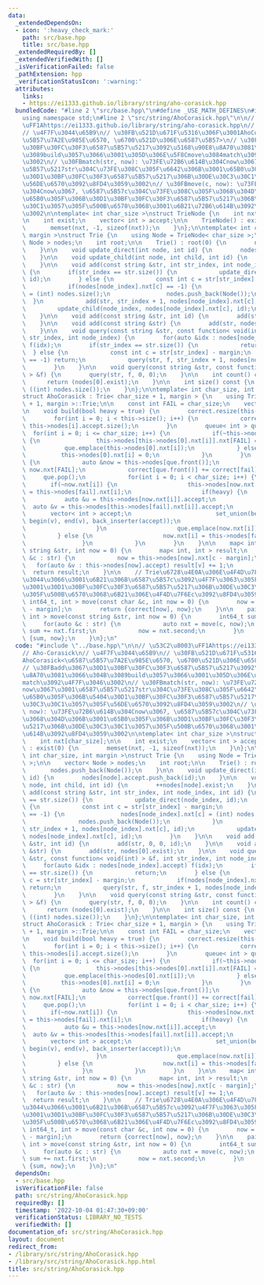 ```yaml
---
data:
  _extendedDependsOn:
  - icon: ':heavy_check_mark:'
    path: src/base.hpp
    title: src/base.hpp
  _extendedRequiredBy: []
  _extendedVerifiedWith: []
  _isVerificationFailed: false
  _pathExtension: hpp
  _verificationStatusIcon: ':warning:'
  attributes:
    links:
    - https://ei1333.github.io/library/string/aho-corasick.hpp
  bundledCode: "#line 2 \"src/base.hpp\"\n#define _USE_MATH_DEFINES\n#include <bits/stdc++.h>\n\
    using namespace std;\n#line 2 \"src/string/AhoCorasick.hpp\"\n\n// \u53C2\u8003\
    \uFF1Ahttps://ei1333.github.io/library/string/aho-corasick.hpp\n// Aho-Corasick\n\
    // \u4F7F\u3044\u65B9\n// \u30FB\u521D\u671F\u5316\u306F\u3001AhoCorasick<\u6587\
    \u5B57\u7A2E\u985E\u6570, \u6700\u521D\u306E\u6587\u5B57>\n// \u30FBadd\u3067\u30D1\
    \u30BF\u30FC\u30F3\u6587\u5B57\u5217\u3092\u5168\u90E8\u8A70\u3081\u3066\u304B\
    \u3089build\u3057\u3066\u3001\u305D\u306E\u5F8Cmove\u3084match\u3092\u4F7F\u3046\
    \u3002\n// \u30FBmatch(str, now): \u73FE\u72B6\u614B\u304Cnow\u3067\u3001\u6587\
    \u5B57\u5217str\u304C\u73FE\u308C\u305F\u6642\u306B\u3001\u65B0\u305F\u306B\u5404\
    \u30D1\u30BF\u30FC\u30F3\u6587\u5B57\u5217\u306B\u30DE\u30C3\u30C1\u3057\u305F\
    \u56DE\u6570\u3092\u8FD4\u3059\u3002\n// \u30FBmove(c, now): \u73FE\u72B6\u614B\
    \u304Cnow\u3067, \u6587\u5B57c\u304C\u73FE\u308C\u305F\u3068\u304D\u306B\u3001\
    \u65B0\u305F\u306B\u30D1\u30BF\u30FC\u30F3\u6587\u5B57\u5217\u306B\u30DE\u30C3\
    \u30C1\u3057\u305F\u500B\u6570\u3068\u3001\u6B21\u72B6\u614B\u3092\u8FD4\u3059\
    \u3002\n\ntemplate< int char_size >\nstruct TrieNode {\n    int nxt[char_size];\n\
    \n    int exist;\n    vector< int > accept;\n\n    TrieNode() : exist(0) {\n \
    \       memset(nxt, -1, sizeof(nxt));\n    }\n};\n\ntemplate< int char_size, int\
    \ margin >\nstruct Trie {\n    using Node = TrieNode< char_size >;\n\n    vector<\
    \ Node > nodes;\n    int root;\n\n    Trie() : root(0) {\n        nodes.push_back(Node());\n\
    \    }\n\n    void update_direct(int node, int id) {\n        nodes[node].accept.push_back(id);\n\
    \    }\n\n    void update_child(int node, int child, int id) {\n        ++nodes[node].exist;\n\
    \    }\n\n    void add(const string &str, int str_index, int node_index, int id)\
    \ {\n        if(str_index == str.size()) {\n            update_direct(node_index,\
    \ id);\n        } else {\n            const int c = str[str_index] - margin;\n\
    \            if(nodes[node_index].nxt[c] == -1) {\n                nodes[node_index].nxt[c]\
    \ = (int) nodes.size();\n                nodes.push_back(Node());\n          \
    \  }\n            add(str, str_index + 1, nodes[node_index].nxt[c], id);\n   \
    \         update_child(node_index, nodes[node_index].nxt[c], id);\n        }\n\
    \    }\n\n    void add(const string &str, int id) {\n        add(str, 0, 0, id);\n\
    \    }\n\n    void add(const string &str) {\n        add(str, nodes[0].exist);\n\
    \    }\n\n    void query(const string &str, const function< void(int) > &f, int\
    \ str_index, int node_index) {\n        for(auto &idx : nodes[node_index].accept)\
    \ f(idx);\n        if(str_index == str.size()) {\n            return;\n      \
    \  } else {\n            const int c = str[str_index] - margin;\n            if(nodes[node_index].nxt[c]\
    \ == -1) return;\n            query(str, f, str_index + 1, nodes[node_index].nxt[c]);\n\
    \        }\n    }\n\n    void query(const string &str, const function< void(int)\
    \ > &f) {\n        query(str, f, 0, 0);\n    }\n\n    int count() const {\n  \
    \      return (nodes[0].exist);\n    }\n\n    int size() const {\n        return\
    \ ((int) nodes.size());\n    }\n};\n\ntemplate< int char_size, int margin >\n\
    struct AhoCorasick : Trie< char_size + 1, margin > {\n    using Trie< char_size\
    \ + 1, margin >::Trie;\n\n    const int FAIL = char_size;\n    vector< int > correct;\n\
    \n    void build(bool heavy = true) {\n        correct.resize(this->size());\n\
    \        for(int i = 0; i < this->size(); i++) {\n            correct[i] = (int)\
    \ this->nodes[i].accept.size();\n        }\n        queue< int > que;\n      \
    \  for(int i = 0; i <= char_size; i++) {\n            if(~this->nodes[0].nxt[i])\
    \ {\n                this->nodes[this->nodes[0].nxt[i]].nxt[FAIL] = 0;\n     \
    \           que.emplace(this->nodes[0].nxt[i]);\n            } else {\n      \
    \          this->nodes[0].nxt[i] = 0;\n            }\n        }\n        while(!que.empty())\
    \ {\n            auto &now = this->nodes[que.front()];\n            int fail =\
    \ now.nxt[FAIL];\n            correct[que.front()] += correct[fail];\n       \
    \     que.pop();\n            for(int i = 0; i < char_size; i++) {\n         \
    \       if(~now.nxt[i]) {\n                    this->nodes[now.nxt[i]].nxt[FAIL]\
    \ = this->nodes[fail].nxt[i];\n                    if(heavy) {\n             \
    \           auto &u = this->nodes[now.nxt[i]].accept;\n                      \
    \  auto &v = this->nodes[this->nodes[fail].nxt[i]].accept;\n                 \
    \       vector< int > accept;\n                        set_union(begin(u), end(u),\
    \ begin(v), end(v), back_inserter(accept));\n                        u = accept;\n\
    \                    }\n                    que.emplace(now.nxt[i]);\n       \
    \         } else {\n                    now.nxt[i] = this->nodes[fail].nxt[i];\n\
    \                }\n            }\n        }\n    }\n\n    map< int, int > match(const\
    \ string &str, int now = 0) {\n        map< int, int > result;\n        for(auto\
    \ &c : str) {\n            now = this->nodes[now].nxt[c - margin];\n         \
    \   for(auto &v : this->nodes[now].accept) result[v] += 1;\n        }\n      \
    \  return result;\n    }\n\n    // Trie\u6728\u4E0A\u306E\u4F4D\u7F6Enow\u306B\
    \u3044\u3066\u3001\u6B21\u306B\u6587\u5B57c\u3092\u4F7F\u3063\u305F\u6642\u306B\
    \u3001\u30D1\u30BF\u30FC\u30F3\u6587\u5B57\u5217\u306B\u30DE\u30C3\u30C1\u3057\
    \u305F\u500B\u6570\u3068\u6B21\u306E\u4F4D\u7F6Ec\u3092\u8FD4\u3059\n    pair<\
    \ int64_t, int > move(const char &c, int now = 0) {\n        now = this->nodes[now].nxt[c\
    \ - margin];\n        return {correct[now], now};\n    }\n\n    pair< int64_t,\
    \ int > move(const string &str, int now = 0) {\n        int64_t sum = 0;\n   \
    \     for(auto &c : str) {\n            auto nxt = move(c, now);\n           \
    \ sum += nxt.first;\n            now = nxt.second;\n        }\n        return\
    \ {sum, now};\n    }\n};\n"
  code: "#include \"../base.hpp\"\n\n// \u53C2\u8003\uFF1Ahttps://ei1333.github.io/library/string/aho-corasick.hpp\n\
    // Aho-Corasick\n// \u4F7F\u3044\u65B9\n// \u30FB\u521D\u671F\u5316\u306F\u3001\
    AhoCorasick<\u6587\u5B57\u7A2E\u985E\u6570, \u6700\u521D\u306E\u6587\u5B57>\n\
    // \u30FBadd\u3067\u30D1\u30BF\u30FC\u30F3\u6587\u5B57\u5217\u3092\u5168\u90E8\
    \u8A70\u3081\u3066\u304B\u3089build\u3057\u3066\u3001\u305D\u306E\u5F8Cmove\u3084\
    match\u3092\u4F7F\u3046\u3002\n// \u30FBmatch(str, now): \u73FE\u72B6\u614B\u304C\
    now\u3067\u3001\u6587\u5B57\u5217str\u304C\u73FE\u308C\u305F\u6642\u306B\u3001\
    \u65B0\u305F\u306B\u5404\u30D1\u30BF\u30FC\u30F3\u6587\u5B57\u5217\u306B\u30DE\
    \u30C3\u30C1\u3057\u305F\u56DE\u6570\u3092\u8FD4\u3059\u3002\n// \u30FBmove(c,\
    \ now): \u73FE\u72B6\u614B\u304Cnow\u3067, \u6587\u5B57c\u304C\u73FE\u308C\u305F\
    \u3068\u304D\u306B\u3001\u65B0\u305F\u306B\u30D1\u30BF\u30FC\u30F3\u6587\u5B57\
    \u5217\u306B\u30DE\u30C3\u30C1\u3057\u305F\u500B\u6570\u3068\u3001\u6B21\u72B6\
    \u614B\u3092\u8FD4\u3059\u3002\n\ntemplate< int char_size >\nstruct TrieNode {\n\
    \    int nxt[char_size];\n\n    int exist;\n    vector< int > accept;\n\n    TrieNode()\
    \ : exist(0) {\n        memset(nxt, -1, sizeof(nxt));\n    }\n};\n\ntemplate<\
    \ int char_size, int margin >\nstruct Trie {\n    using Node = TrieNode< char_size\
    \ >;\n\n    vector< Node > nodes;\n    int root;\n\n    Trie() : root(0) {\n \
    \       nodes.push_back(Node());\n    }\n\n    void update_direct(int node, int\
    \ id) {\n        nodes[node].accept.push_back(id);\n    }\n\n    void update_child(int\
    \ node, int child, int id) {\n        ++nodes[node].exist;\n    }\n\n    void\
    \ add(const string &str, int str_index, int node_index, int id) {\n        if(str_index\
    \ == str.size()) {\n            update_direct(node_index, id);\n        } else\
    \ {\n            const int c = str[str_index] - margin;\n            if(nodes[node_index].nxt[c]\
    \ == -1) {\n                nodes[node_index].nxt[c] = (int) nodes.size();\n \
    \               nodes.push_back(Node());\n            }\n            add(str,\
    \ str_index + 1, nodes[node_index].nxt[c], id);\n            update_child(node_index,\
    \ nodes[node_index].nxt[c], id);\n        }\n    }\n\n    void add(const string\
    \ &str, int id) {\n        add(str, 0, 0, id);\n    }\n\n    void add(const string\
    \ &str) {\n        add(str, nodes[0].exist);\n    }\n\n    void query(const string\
    \ &str, const function< void(int) > &f, int str_index, int node_index) {\n   \
    \     for(auto &idx : nodes[node_index].accept) f(idx);\n        if(str_index\
    \ == str.size()) {\n            return;\n        } else {\n            const int\
    \ c = str[str_index] - margin;\n            if(nodes[node_index].nxt[c] == -1)\
    \ return;\n            query(str, f, str_index + 1, nodes[node_index].nxt[c]);\n\
    \        }\n    }\n\n    void query(const string &str, const function< void(int)\
    \ > &f) {\n        query(str, f, 0, 0);\n    }\n\n    int count() const {\n  \
    \      return (nodes[0].exist);\n    }\n\n    int size() const {\n        return\
    \ ((int) nodes.size());\n    }\n};\n\ntemplate< int char_size, int margin >\n\
    struct AhoCorasick : Trie< char_size + 1, margin > {\n    using Trie< char_size\
    \ + 1, margin >::Trie;\n\n    const int FAIL = char_size;\n    vector< int > correct;\n\
    \n    void build(bool heavy = true) {\n        correct.resize(this->size());\n\
    \        for(int i = 0; i < this->size(); i++) {\n            correct[i] = (int)\
    \ this->nodes[i].accept.size();\n        }\n        queue< int > que;\n      \
    \  for(int i = 0; i <= char_size; i++) {\n            if(~this->nodes[0].nxt[i])\
    \ {\n                this->nodes[this->nodes[0].nxt[i]].nxt[FAIL] = 0;\n     \
    \           que.emplace(this->nodes[0].nxt[i]);\n            } else {\n      \
    \          this->nodes[0].nxt[i] = 0;\n            }\n        }\n        while(!que.empty())\
    \ {\n            auto &now = this->nodes[que.front()];\n            int fail =\
    \ now.nxt[FAIL];\n            correct[que.front()] += correct[fail];\n       \
    \     que.pop();\n            for(int i = 0; i < char_size; i++) {\n         \
    \       if(~now.nxt[i]) {\n                    this->nodes[now.nxt[i]].nxt[FAIL]\
    \ = this->nodes[fail].nxt[i];\n                    if(heavy) {\n             \
    \           auto &u = this->nodes[now.nxt[i]].accept;\n                      \
    \  auto &v = this->nodes[this->nodes[fail].nxt[i]].accept;\n                 \
    \       vector< int > accept;\n                        set_union(begin(u), end(u),\
    \ begin(v), end(v), back_inserter(accept));\n                        u = accept;\n\
    \                    }\n                    que.emplace(now.nxt[i]);\n       \
    \         } else {\n                    now.nxt[i] = this->nodes[fail].nxt[i];\n\
    \                }\n            }\n        }\n    }\n\n    map< int, int > match(const\
    \ string &str, int now = 0) {\n        map< int, int > result;\n        for(auto\
    \ &c : str) {\n            now = this->nodes[now].nxt[c - margin];\n         \
    \   for(auto &v : this->nodes[now].accept) result[v] += 1;\n        }\n      \
    \  return result;\n    }\n\n    // Trie\u6728\u4E0A\u306E\u4F4D\u7F6Enow\u306B\
    \u3044\u3066\u3001\u6B21\u306B\u6587\u5B57c\u3092\u4F7F\u3063\u305F\u6642\u306B\
    \u3001\u30D1\u30BF\u30FC\u30F3\u6587\u5B57\u5217\u306B\u30DE\u30C3\u30C1\u3057\
    \u305F\u500B\u6570\u3068\u6B21\u306E\u4F4D\u7F6Ec\u3092\u8FD4\u3059\n    pair<\
    \ int64_t, int > move(const char &c, int now = 0) {\n        now = this->nodes[now].nxt[c\
    \ - margin];\n        return {correct[now], now};\n    }\n\n    pair< int64_t,\
    \ int > move(const string &str, int now = 0) {\n        int64_t sum = 0;\n   \
    \     for(auto &c : str) {\n            auto nxt = move(c, now);\n           \
    \ sum += nxt.first;\n            now = nxt.second;\n        }\n        return\
    \ {sum, now};\n    }\n};\n"
  dependsOn:
  - src/base.hpp
  isVerificationFile: false
  path: src/string/AhoCorasick.hpp
  requiredBy: []
  timestamp: '2022-10-04 01:47:30+09:00'
  verificationStatus: LIBRARY_NO_TESTS
  verifiedWith: []
documentation_of: src/string/AhoCorasick.hpp
layout: document
redirect_from:
- /library/src/string/AhoCorasick.hpp
- /library/src/string/AhoCorasick.hpp.html
title: src/string/AhoCorasick.hpp
---
```

